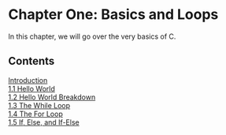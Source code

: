 # Chapter One: Basics and Loops
In this chapter, we will go over the very basics of C.

Contents
--------

[Introduction](Chapter%20One%20Basics%20and%20Loops/1.0%20Introduction.md)  
[1.1 Hello World](Chapter%20One%20Basics%20and%20Loops/1.1%20Hello%20World.md)  
[1.2 Hello World Breakdown](Chapter%20One%20Basics%20and%20Loops/1.2%20Hello%20World%20Breakdown.md)  
[1.3 The While Loop](Chapter%20One%20Basics%20and%20Loops/1.3%20The%20While%20Loop.md)  
[1.4 The For Loop](Chapter%20One%20Basics%20and%20Loops/1.4%20The%20For%20Loop.md)  
[1.5 If, Else, and If-Else](Chapter%20One%20Basics%20and%20Loops/1.5%20If%2C%20Else%2C%20and%20Else-If.md)